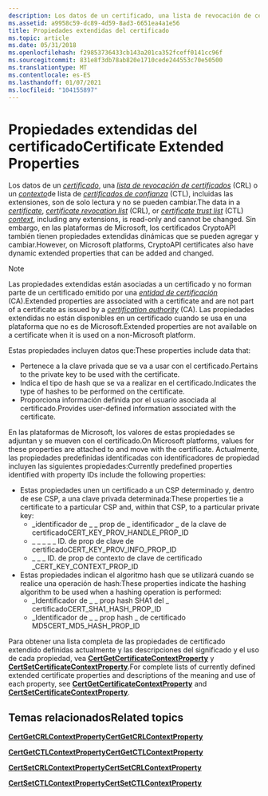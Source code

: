 ```yaml
---
description: Los datos de un certificado, una lista de revocación de certificados (CRL) o un contexto de lista de certificados de confianza (CTL), incluidas las extensiones, son de solo lectura y no se pueden cambiar.
ms.assetid: a9958c59-dc89-4d59-8ad3-6651ea4a1e56
title: Propiedades extendidas del certificado
ms.topic: article
ms.date: 05/31/2018
ms.openlocfilehash: f29853736433cb143a201ca352fceff0141cc96f
ms.sourcegitcommit: 831e8f3db78ab820e1710cede244553c70e50500
ms.translationtype: MT
ms.contentlocale: es-ES
ms.lasthandoff: 01/07/2021
ms.locfileid: "104155897"
---
```

# <a name="certificate-extended-properties"></a><span data-ttu-id="e07c4-103">Propiedades extendidas del certificado</span><span class="sxs-lookup"><span data-stu-id="e07c4-103">Certificate Extended Properties</span></span>

<span data-ttu-id="e07c4-104">Los datos de un [*certificado*](../secgloss/c-gly.md), una [*lista de revocación de certificados*](../secgloss/c-gly.md) (CRL) o un [*contexto*](../secgloss/c-gly.md)de lista de [*certificados de confianza*](../secgloss/c-gly.md) (CTL), incluidas las extensiones, son de solo lectura y no se pueden cambiar.</span><span class="sxs-lookup"><span data-stu-id="e07c4-104">The data in a [*certificate*](../secgloss/c-gly.md), [*certificate revocation list*](../secgloss/c-gly.md) (CRL), or [*certificate trust list*](../secgloss/c-gly.md) (CTL) [*context*](../secgloss/c-gly.md), including any extensions, is read-only and cannot be changed.</span></span> <span data-ttu-id="e07c4-105">Sin embargo, en las plataformas de Microsoft, los certificados CryptoAPI también tienen propiedades extendidas dinámicas que se pueden agregar y cambiar.</span><span class="sxs-lookup"><span data-stu-id="e07c4-105">However, on Microsoft platforms, CryptoAPI certificates also have dynamic extended properties that can be added and changed.</span></span>

> [!Note]  
> <span data-ttu-id="e07c4-106">Las propiedades extendidas están asociadas a un certificado y no forman parte de un certificado emitido por una [*entidad de certificación*](../secgloss/c-gly.md) (CA).</span><span class="sxs-lookup"><span data-stu-id="e07c4-106">Extended properties are associated with a certificate and are not part of a certificate as issued by a [*certification authority*](../secgloss/c-gly.md) (CA).</span></span> <span data-ttu-id="e07c4-107">Las propiedades extendidas no están disponibles en un certificado cuando se usa en una plataforma que no es de Microsoft.</span><span class="sxs-lookup"><span data-stu-id="e07c4-107">Extended properties are not available on a certificate when it is used on a non-Microsoft platform.</span></span>

 

<span data-ttu-id="e07c4-108">Estas propiedades incluyen datos que:</span><span class="sxs-lookup"><span data-stu-id="e07c4-108">These properties include data that:</span></span>

-   <span data-ttu-id="e07c4-109">Pertenece a la clave privada que se va a usar con el certificado.</span><span class="sxs-lookup"><span data-stu-id="e07c4-109">Pertains to the private key to be used with the certificate.</span></span>
-   <span data-ttu-id="e07c4-110">Indica el tipo de hash que se va a realizar en el certificado.</span><span class="sxs-lookup"><span data-stu-id="e07c4-110">Indicates the type of hashes to be performed on the certificate.</span></span>
-   <span data-ttu-id="e07c4-111">Proporciona información definida por el usuario asociada al certificado.</span><span class="sxs-lookup"><span data-stu-id="e07c4-111">Provides user-defined information associated with the certificate.</span></span>

<span data-ttu-id="e07c4-112">En las plataformas de Microsoft, los valores de estas propiedades se adjuntan y se mueven con el certificado.</span><span class="sxs-lookup"><span data-stu-id="e07c4-112">On Microsoft platforms, values for these properties are attached to and move with the certificate.</span></span> <span data-ttu-id="e07c4-113">Actualmente, las propiedades predefinidas identificadas con identificadores de propiedad incluyen las siguientes propiedades:</span><span class="sxs-lookup"><span data-stu-id="e07c4-113">Currently predefined properties identified with property IDs include the following properties:</span></span>

-   <span data-ttu-id="e07c4-114">Estas propiedades unen un certificado a un CSP determinado y, dentro de ese CSP, a una clave privada determinada:</span><span class="sxs-lookup"><span data-stu-id="e07c4-114">These properties tie a certificate to a particular CSP and, within that CSP, to a particular private key:</span></span>
    -   <span data-ttu-id="e07c4-115">\_identificador de \_ \_ prop de \_ identificador \_ de la clave de certificado</span><span class="sxs-lookup"><span data-stu-id="e07c4-115">CERT\_KEY\_PROV\_HANDLE\_PROP\_ID</span></span>
    -   <span data-ttu-id="e07c4-116">\_ \_ \_ \_ \_ ID. de prop de clave de certificado</span><span class="sxs-lookup"><span data-stu-id="e07c4-116">CERT\_KEY\_PROV\_INFO\_PROP\_ID</span></span>
    -   <span data-ttu-id="e07c4-117">\_ \_ \_ ID. de prop de contexto de clave de certificado \_</span><span class="sxs-lookup"><span data-stu-id="e07c4-117">CERT\_KEY\_CONTEXT\_PROP\_ID</span></span>
-   <span data-ttu-id="e07c4-118">Estas propiedades indican el algoritmo hash que se utilizará cuando se realice una operación de hash:</span><span class="sxs-lookup"><span data-stu-id="e07c4-118">These properties indicate the hashing algorithm to be used when a hashing operation is performed:</span></span>
    -   <span data-ttu-id="e07c4-119">\_Identificador de \_ \_ prop hash SHA1 del \_ certificado</span><span class="sxs-lookup"><span data-stu-id="e07c4-119">CERT\_SHA1\_HASH\_PROP\_ID</span></span>
    -   <span data-ttu-id="e07c4-120">\_Identificador de \_ \_ prop hash \_ de certificado MD5</span><span class="sxs-lookup"><span data-stu-id="e07c4-120">CERT\_MD5\_HASH\_PROP\_ID</span></span>

<span data-ttu-id="e07c4-121">Para obtener una lista completa de las propiedades de certificado extendido definidas actualmente y las descripciones del significado y el uso de cada propiedad, vea [**CertGetCertificateContextProperty**](/windows/desktop/api/Wincrypt/nf-wincrypt-certgetcertificatecontextproperty) y [**CertSetCertificateContextProperty**](/windows/desktop/api/Wincrypt/nf-wincrypt-certsetcertificatecontextproperty).</span><span class="sxs-lookup"><span data-stu-id="e07c4-121">For complete lists of currently defined extended certificate properties and descriptions of the meaning and use of each property, see [**CertGetCertificateContextProperty**](/windows/desktop/api/Wincrypt/nf-wincrypt-certgetcertificatecontextproperty) and [**CertSetCertificateContextProperty**](/windows/desktop/api/Wincrypt/nf-wincrypt-certsetcertificatecontextproperty).</span></span>

## <a name="related-topics"></a><span data-ttu-id="e07c4-122">Temas relacionados</span><span class="sxs-lookup"><span data-stu-id="e07c4-122">Related topics</span></span>

<dl> <dt>

[<span data-ttu-id="e07c4-123">**CertGetCRLContextProperty**</span><span class="sxs-lookup"><span data-stu-id="e07c4-123">**CertGetCRLContextProperty**</span></span>](/windows/desktop/api/Wincrypt/nf-wincrypt-certgetcrlcontextproperty)
</dt> <dt>

[<span data-ttu-id="e07c4-124">**CertGetCTLContextProperty**</span><span class="sxs-lookup"><span data-stu-id="e07c4-124">**CertGetCTLContextProperty**</span></span>](/windows/desktop/api/Wincrypt/nf-wincrypt-certgetctlcontextproperty)
</dt> <dt>

[<span data-ttu-id="e07c4-125">**CertSetCRLContextProperty**</span><span class="sxs-lookup"><span data-stu-id="e07c4-125">**CertSetCRLContextProperty**</span></span>](/windows/desktop/api/Wincrypt/nf-wincrypt-certsetcrlcontextproperty)
</dt> <dt>

[<span data-ttu-id="e07c4-126">**CertSetCTLContextProperty**</span><span class="sxs-lookup"><span data-stu-id="e07c4-126">**CertSetCTLContextProperty**</span></span>](/windows/desktop/api/Wincrypt/nf-wincrypt-certsetctlcontextproperty)
</dt> </dl>

 

 

